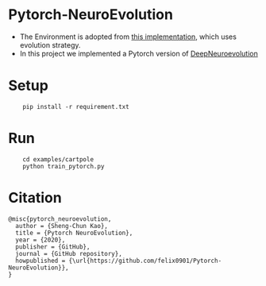 # Pytorch-NeuroEvolution
* The Environment is adopted from [this implementation]( https://github.com/alirezamika/evostra), which uses evolution strategy.
* In this project we implemented a Pytorch version of [DeepNeuroevolution](https://eng.uber.com/research/deep-neuroevolution-genetic-algorithms-are-a-competitive-alternative-for-training-deep-neural-networks-for-reinforcement-learning/)

# Setup
```
    pip install -r requirement.txt
```
# Run
```
    cd examples/cartpole 
    python train_pytorch.py
```


# Citation
```
@misc{pytorch_neuroevolution,
  author = {Sheng-Chun Kao},
  title = {Pytorch NeuroEvolution},
  year = {2020},
  publisher = {GitHub},
  journal = {GitHub repository},
  howpublished = {\url{https://github.com/felix0901/Pytorch-NeuroEvolution}},
}
```
